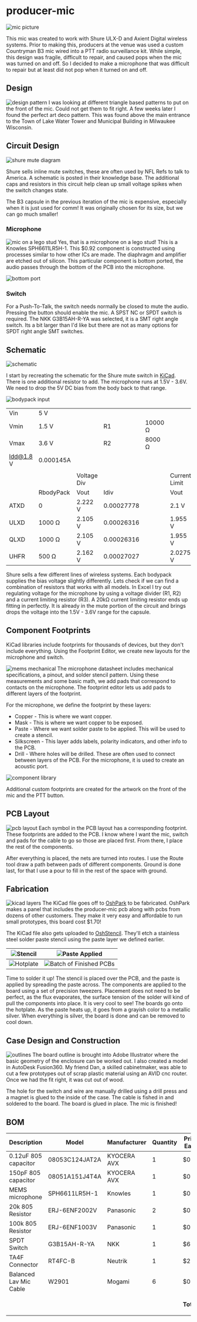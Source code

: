 # producer-mic
![mic picture](img/hero.jpg)

This mic was created to work with Shure ULX-D and Axient Digital wireless systems. Prior to making this, producers at the venue was used a custom Countryman B3 mic wired into a PTT radio surveillance kit. While simple, this design was fragile, difficult to repair, and caused pops when the mic was turned on and off. So I decided to make a microphone that was difficult to repair but at least did not pop when it turned on and off.

## Design
![design pattern](img/design_inspo.jpg)
I was looking at different triangle based patterns to put on the front of the mic. Could not get them to fit right. A few weeks later I found the perfect art deco pattern. This was found above the main entrance to the Town of Lake Water Tower and Municipal Building in Milwaukee Wisconsin.

## Circuit Design
![shure mute diagram](img/mute_20switch.gif)

Shure sells inline mute switches, these are often used by NFL Refs to talk to America. A schematic is posted in their knowledge base. The additional caps and resistors in this circuit help clean up small voltage spikes when the switch changes state.

The B3 capsule in the previous iteration of the mic is expensive, especially when it is just used for comm! It was originally chosen for its size, but we can go much smaller!

### Microphone
![mic on a lego stud](img/lego.jpg)
Yes, that is a microphone on a lego stud! This is a Knowles SPH6611LR5H-1. This $0.92 component is constructed using processes similar to how other ICs are made. The diaphragm and amplifier are etched out of silicon. This particular component is bottom ported, the audio passes through the bottom of the PCB into the microphone.

![bottom port](img/mems.jpg)

### Switch
For a Push-To-Talk, the switch needs normally be closed to mute the audio. Pressing the button should enable the mic. A SPST NC or SPDT switch is required. The NKK G3B15AH-R-YA was selected, it is a SMT right angle switch. Its a bit larger than I'd like but there are not as many options for SPDT right angle SMT switches.

## Schematic
![schematic](img/schematic.jpg)

I start by recreating the schematic for the Shure mute switch in [KiCad](https://www.kicad.org). There is one additional resistor to add. The microphone runs at 1.5V - 3.6V. We need to drop the 5V DC bias from the body back to that range.

![bodypack input](img/bodypack.jpg)


|           |           |             |            |         |               |    |         |   |
|-----------|-----------|-------------|------------|---------|---------------|----|---------|---|
| Vin       | 5 V       |             |            |         |               |    |         |   |
| Vmin      | 1.5 V     |             | R1         | 10000 Ω |               |    |         |   |
| Vmax      | 3.6 V     |             | R2         | 8000 Ω  |               | R3 | 20000 Ω |   |
| Idd@1.8 V | 0.000145A |             |            |         |               |    |         |   |
|           |           |             |            |         |               |    |         |   |
|           |           | Voltage Div |            |         | Current Limit |    |         |   |
|           | RbodyPack | Vout        | Idiv       |         | Vout          |    |         |   |
| ATXD      | 0         | 2.222 V     | 0.00027778 |         | 2.1 V         |    |         |   |
| ULXD      | 1000 Ω    | 2.105 V     | 0.00026316 |         | 1.955 V       |    |         |   |
| QLXD      | 1000 Ω    | 2.105 V     | 0.00026316 |         | 1.955 V       |    |         |   |
| UHFR      | 500 Ω     | 2.162 V     | 0.00027027 |         | 2.0275 V      |    |         |   |

Shure sells a few different lines of wireless systems. Each bodypack supplies the bias voltage slightly differently. Lets check if we can find a combination of resistors that works with all models. In Excel I try out regulating voltage for the microphone by using a voltage divider (R1, R2) and a current limiting resistor (R3).  A 20kΩ current limiting resistor ends up fitting in perfectly. It is already in the mute portion of the circuit and brings drops the voltage into the 1.5V - 3.6V range for the capsule.


## Component Footprints
KiCad libraries include footprints for thousands of devices, but they don't include everything. Using the Footprint Editor, we create new layouts for the microphone and switch.

![mems mechanical](img/mems_mech.jpg)
The microphone datasheet includes mechanical specifications, a pinout, and solder stencil pattern. Using these measurements and some basic math, we add pads that correspond to contacts on the microphone. The footprint editor lets us add pads to different layers of the footprint.

For the microphone, we define the footprint by these layers:
* Copper - This is where we want copper.
* Mask - This is where we want copper to be exposed.
* Paste - Where we want solder paste to be applied. This will be used to create a stencil.
* Silkscreen - This layer adds labels, polarity indicators, and other info to the PCB.
* Drill - Where holes will be drilled. These are often used to connect between layers of the PCB. For the microphone, it is used to create an acoustic port.

![component library](img/footprint.jpg)

Additional custom footprints are created for the artwork on the front of the mic and the PTT button.


## PCB Layout
![pcb layout](img/pcb_layout.jpg)
Each symbol in the PCB layout has a corresponding footprint. These footprints are added to the PCB. I know where I want the mic, switch and pads for the cable to go so those are placed first. From there, I place the rest of the components.

After everything is placed, the nets are turned into routes. I use the Route tool draw a path between pads of different components. Ground is done last, for that I use a pour to fill in the rest of the space with ground.

## Fabrication
![kicad layers](img/pcb_layers.jpg)
The KiCad file goes off to [OshPark](https://oshpark.com) to be fabricated. OshPark makes a panel that includes the producer-mic pcb along with pcbs from dozens of other customers. They make it very easy and affordable to run small prototypes, this board cost $1.70!

The KiCad file also gets uploaded to [OshStencil](https://www.oshstencils.com/). They'll etch a stainless steel solder paste stencil using the paste layer we defined earlier.


| ![Stencil](img/stencil.jpg) | ![Paste Applied](img/paste.jpg) |
|-----------------------------|---------------------------------|
| ![Hotplate](img/hotplate.jpg) | ![Batch of Finished PCBs](img/batch.jpg) |

Time to solder it up! The stencil is placed over the PCB, and the paste is applied by spreading the paste across. The components are applied to the board using a set of precision tweezers. Placement does not need to be perfect, as the flux evaporates, the surface tension of the solder will kind of pull the components into place. It is very cool to see! The boards go onto the hotplate. As the paste heats up, it goes from a grayish color to a metallic silver. When everything is silver, the board is done and can be removed to cool down.


## Case Design and Construction
![outlines](img/outlines.R1.svg)
The board outline is brought into Adobe Illustrator where the basic geometry of the enclosure can be worked out. I also created a model in AutoDesk Fusion360. My friend Dan, a skilled cabinetmaker, was able to cut a few prototypes out of scrap plastic material using an AVID cnc router. Once we had the fit right, it was cut out of wood.

The hole for the switch and wire are manually drilled using a drill press and a magnet is glued to the inside of the case. The cable is fished in and soldered to the board. The board is glued in place. The mic is finished!



## BOM
| **Description**        | **Model**      | **Manufacturer** | **Quantity** | **Price Each** | **Total Price** |   |   |   |
|------------------------|----------------|------------------|--------------|----------------|-----------------|---|---|---|
| 0.12uF 805 capacitor   | 08053C124JAT2A | KYOCERA AVX      | 1            | $0.24          | $0.24           |   |   |   |
| 150pF 805 capacitor    | 08051A151J4T4A | KYOCERA AVX      | 1            | $0.16          | $0.16           |   |   |   |
| MEMS microphone        | SPH6611LR5H-1  | Knowles          | 1            | $0.92          | $0.92           |   |   |   |
| 20k 805 Resistor       | ERJ-6ENF2002V  | Panasonic        | 2            | $0.03          | $0.06           |   |   |   |
| 100k 805 Resistor      | ERJ-6ENF1003V  | Panasonic        | 1            | $0.03          | $0.03           |   |   |   |
| SPDT Switch            | G3B15AH-R-YA   | NKK              | 1            | $6.60          | $6.60           |   |   |   |
| TA4F Connector         | RT4FC-B        | Neutrik          | 1            | $2.80          | $2.80           |   |   |   |
| Balanced Lav Mic Cable | W2901          | Mogami           | 6            | $0.67          | $4.02           |   |   |   |
|                        |                |                  |              |                |                 |   |   |   |
|                        |                |                  |              | **Total:**     | **$14.83 **     |   |   |   |
|                        |                |                  |              |                |                 |   |   |   |